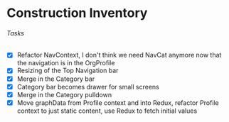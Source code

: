 # Construction Inventory

###### Tasks
- [x] Refactor NavContext, I don't think we need NavCat anymore now that the navigation is in the OrgProfile 
- [x] Resizing of the Top Navigation bar
- [x] Merge in the Category bar
- [x] Category bar becomes drawer for small screens
- [x] Merge in the Category pulldown
- [x] Move graphData from Profile context and into Redux, refactor Profile context to just static content, use Redux to fetch initial values